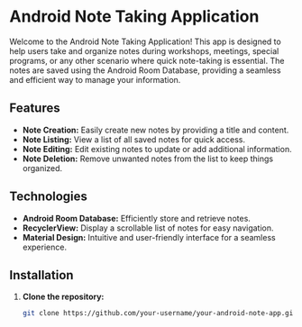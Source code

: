 # Android Note Taking Application

Welcome to the Android Note Taking Application! This app is designed to help users take and organize notes during workshops, meetings, special programs, or any other scenario where quick note-taking is essential. The notes are saved using the Android Room Database, providing a seamless and efficient way to manage your information.

## Features

- **Note Creation:** Easily create new notes by providing a title and content.
- **Note Listing:** View a list of all saved notes for quick access.
- **Note Editing:** Edit existing notes to update or add additional information.
- **Note Deletion:** Remove unwanted notes from the list to keep things organized.

## Technologies 

- **Android Room Database:** Efficiently store and retrieve notes.
- **RecyclerView:** Display a scrollable list of notes for easy navigation.
- **Material Design:** Intuitive and user-friendly interface for a seamless experience.

## Installation

1. **Clone the repository:**
   ```bash
   git clone https://github.com/your-username/your-android-note-app.git
